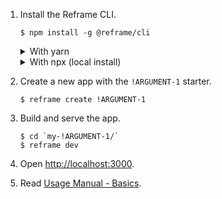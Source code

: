 1. Install the Reframe CLI.
   ~~~shell
   $ npm install -g @reframe/cli
   ~~~
   <details>
   <summary>With yarn</summary>

   ~~~shell
   $ yarn global add @reframe/cli
   ~~~
   </details>
   <details>
   <summary>With npx (local install)</summary>

   With
   <a href="https://medium.com/@maybekatz/introducing-npx-an-npm-package-runner-55f7d4bd282b">npx</a>
   you can run the Reframe CLI without global install:
   ~~~shell
   $ npx reframe create !ARGUMENT-1
   ~~~

   You then prefix every `$ reframe <command>` with `npx`.
   For example for step 3:
   ~~~shell
   $ cd `my-!ARGUMENT-1/`
   $ npx reframe dev
   ~~~
   </details>

2. Create a new app with the `!ARGUMENT-1` starter.
   ~~~shell
   $ reframe create !ARGUMENT-1
   ~~~

3. Build and serve the app.
   ~~~shell
   $ cd `my-!ARGUMENT-1/`
   $ reframe dev
   ~~~

4. Open [http://localhost:3000](http://localhost:3000).

5. Read [Usage Manual - Basics](/docs/usage-manual.md#basics).
